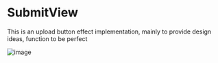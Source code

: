 # SubmitView
This is an upload button effect implementation, mainly to provide design ideas, function to be perfect

 ![image](https://github.com/SubmitView/SubmitAnimation/rendering.gif)
